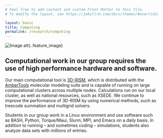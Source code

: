 ```yaml
---
# Feel free to add content and custom Front Matter to this file.
# To modify the layout, see https://jekyllrb.com/docs/themes/#overriding-theme-defaults

layout: basic
title: Computing
permalink: /research/computing
---
```


![Image alt](/research/HPC.png "computing"){:.feature_image}

## Computational work in our group requires the use of high performance hardware and software.
<!--end excerpt-->

Our main computational tool is [3D-RISM]({{site.url}}/research/theory/), which is distributed with the [AmberTools](http://ambermd.org/) molecular modeling suite and is capable of running on large computational clusters across multiple nodes. Calculations run on our local cluster, as well as national resources, such as XSEDE. We continue to improve the performance of 3D-RISM by using numerical methods, such as treecode summation and multigrid solvers.

Students in our group work in a Linux environment and use software such as BASH, Python, Torque/Maui, Slurm, MPI, and Emacs on a daily basis. In addition to running – and sometimes coding – simulations, students also analyze data sets with millions of entries.
